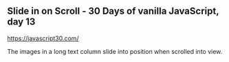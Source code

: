 ## Slide in on Scroll - 30 Days of vanilla JavaScript, day 13

https://javascript30.com/

The images in a long text column slide into position when scrolled into view.

